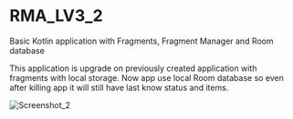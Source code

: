 # RMA_LV3_2
Basic Kotlin application with Fragments, Fragment Manager and Room database

This application is upgrade on previously created application with fragments with local storage.
Now app use local Room database so even after killing app it will still have last know status and items.

![Screenshot_2](https://user-images.githubusercontent.com/52075105/82595528-050f8100-9ba6-11ea-9966-419883585821.png)
